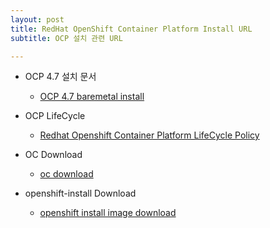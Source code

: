 ```yaml
---
layout: post
title: RedHat OpenShift Container Platform Install URL
subtitle: OCP 설치 관련 URL

---
```


- OCP 4.7 설치 문서
    * [OCP 4.7 baremetal install](https://docs.openshift.com/container-platform/4.7/installing/installing_bare_metal/installing-bare-metal.html)

- OCP LifeCycle
    * [Redhat Openshift Container Platform LifeCycle Policy](https://access.redhat.com/support/policy/updates/openshift)

- OC Download
    * [oc download](https://mirror.openshift.com/pub/openshift-v4/clients/ocp/)
  

- openshift-install Download
    * [openshift install image download](https://mirror.openshift.com/pub/openshift-v4/x86_64/dependencies/rhcos/)



